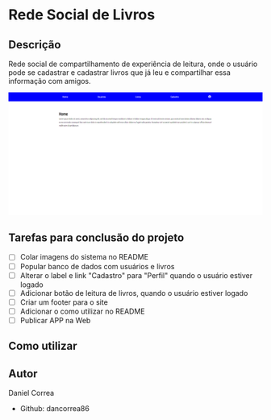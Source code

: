 # Rede Social de Livros

## Descrição

Rede social de compartilhamento de experiência de leitura, onde o usuário pode se cadastrar e cadastrar livros que já leu e compartilhar essa informação com amigos.

![Imagem Sistema](https://github.com/dancorrea86/social_network_books/blob/master/media/imgs_project/site_image.png)

## Tarefas para conclusão do projeto

- [ ] Colar imagens do sistema no README
- [ ] Popular banco de dados com usuários e livros
- [ ] Alterar o label e link "Cadastro" para "Perfil" quando o usuário estiver logado
- [ ] Adicionar botão de leitura de livros, quando o usuário estiver logado
- [ ] Criar um footer para o site
- [ ] Adicionar o como utilizar no README
- [ ] Publicar APP na Web

## Como utilizar



## Autor

Daniel Correa
- Github: dancorrea86

